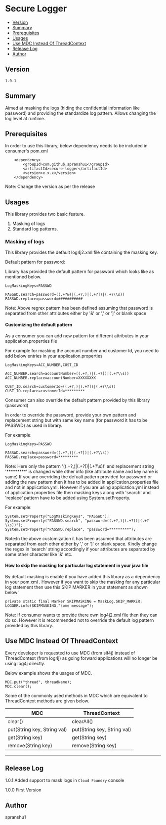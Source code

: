 # Secure Logger #

* [Version](#markdown-header-version)
* [Summary](#markdown-header-summary)
* [Prerequisites](#markdown-header-prerequisites)
* [Usages](#markdown-header-usages)
* [Use MDC Instead Of ThreadContext](#markdown-header-use-mdc-instead-of-threadcontext)
* [Release Log](#markdown-header-release-log)
* [Author](#markdown-header-author)


## Version ##

`1.0.1`



## Summary ##

Aimed at masking the logs (hiding the confidential information like password) and providing the standardize log pattern. Allows changing the log level at runtime.



## Prerequisites ##

In order to use this library, below dependency needs to be included in consumer's pom.xml 

		<dependency>
			<groupId>com.github.spranshu1</groupId>
			<artifactId>secure-logger</artifactId>
			<version>x.x.x</version>
		</dependency>

Note: Change the version as per the release


## Usages ##

This library provides two basic feature.

1. Masking of logs 
2. Standard log patterns.

###  Masking of logs ###

This library provides the default log4j2.xml file containing the masking key.

Default pattern for password: 

Library has provided the default pattern for password which looks like as mentioned below. 

```
LogMaskingKeys=PASSWD

PASSWD.search=password=((.+?&)|(.+?,)|(.+?])|(.+?\\s))
PASSWD.replace=password=###########
```

Note: Above regrex pattern has been defined assuming that password is separated from other attributes either by '&' or ',' or ']' or blank space 

#### Customizing the default pattern ####

As a consumer you can add new pattern for different attributes in your application.properties file

For example for masking the account number and customer Id, you need to add below entries in your application.properties 

```
LogMaskingKeys=ACC_NUMBER,CUST_ID

ACC_NUMBER.search=accountNumber=((.+?,)|(.+?])|(.+?\\s))
ACC_NUMBER.replace=accountNumber=XXXXXXXX

CUST_ID.search=customerId=((.+?,)|(.+?])|(.+?\\s))
CUST_ID.replace=customerId=*********
```
Consumer can also override the default pattern provided by this library (password)

In order to override the password, provide your own pattern  and replacement string but with same key name (for password it has to be PASSWD) as used in library.

For example: 

```
LogMaskingKeys=PASSWD

PASSWD.search=password=((.+?,)|(.+?])|(.+?\\s)) 
PASSWD.replace=password=*********
```
Note: Here only the pattern '((.+?,)|(.+?])|(.+?\\s))' and replacement string '*********' is changed while other info (like attribute name and key name is same)
      If you are overriding the defualt pattern provided for password or adding the new pattern then it has to be added in application.properties file and not in application.yml.
	  However if you are using application.yml instead of application.properties file then masking keys along with 'search' and 'replace' pattern have to be added using System.setProperty.

For example:
		
```
System.setProperty("LogMaskingKeys", "PASSWD");
System.setProperty("PASSWD.search", "password=((.+?,)|(.+?])|(.+?\\s))");
System.setProperty("PASSWD.replace", "password=*********");
```
Note:In the above customization it has been assumed that attributes are separated from each other either by ',' or ']' or blank space.
     Kindly change the regex in 'search' string accordingly if your attributes are separated by some other character like '&' etc.

#### How to skip the masking for particular log statement in your java file ####

By default masking is enable if you have added this library as a dependency in your pom.xml .
However if you want to skip the masking for any particular log statement then use this SKIP MARKER in your statement as shown below'

```
private static final Marker SKIPMASKING = MaskLog.SKIP_MARKER;
LOGGER.info(SKIPMASKING,"some message");

```

Note: If consumer wants to provide there own log4j2.xml file then they can do so. However it is recommended not to override the default log pattern provided by this library.


## Use MDC Instead Of ThreadContext

Every developer is requested to use MDC (from slf4j) instead of ThreadContext (from log4j) as going forward applications will no longer be using log4j directly.

Below example shows the usages of MDC.

```
MDC.put("thread", threadName);
MDC.clear();
```
Some of the commonly used methods in MDC which are equivalent to ThreadContext methods are given below.

| MDC                         | ThreadContext                                                                                
|-----------------------------| ---------------------------
| clear()                     | clearAll()       
| put(String key, String val) | put(String key, String val)
| get(String key)             | get(String key)
| remove(String key)          |remove(String key)

---

## Release Log ##

1.0.1 Added support to mask logs in `Cloud Foundry` console

1.0.0  First Version


## Author ##

spranshu1